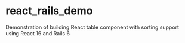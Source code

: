 # react_rails_demo
Demonstration of building React table component with sorting support using React 16 and Rails 6
